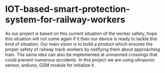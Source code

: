# IOT-based-smart-protection-system-for-railway-workers
As our project is based on this current situation of the worker safety, hope this situation will not come again if it then our device is ready to tackle this kind of situation. Our main vision is to build a product which ensures the proper safety of railway track workers by notifying them about approaching train. The same idea can also be implemented at unmanned crossings that could prevent numerous accidents. In this project we are using ultrasonic sensor, ardiuno, GSM module for initialize it.
